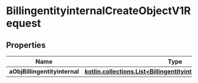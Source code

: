 
# BillingentityinternalCreateObjectV1Request

## Properties
| Name | Type | Description | Notes |
| ------------ | ------------- | ------------- | ------------- |
| **aObjBillingentityinternal** | [**kotlin.collections.List&lt;BillingentityinternalRequestCompound&gt;**](BillingentityinternalRequestCompound.md) |  |  |



